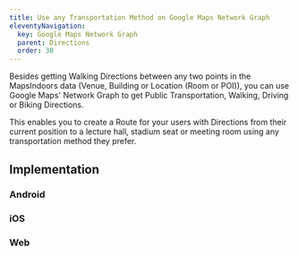 ```yaml
---
title: Use any Transportation Method on Google Maps Network Graph
eleventyNavigation:
  key: Google Maps Network Graph
  parent: Directions
  order: 30
---
```


Besides getting Walking Directions between any two points in the MapsIndoors data (Venue, Building or Location (Room or POI)), you can use Google Maps' Network Graph to get Public Transportation, Walking, Driving or Biking Directions.

This enables you to create a Route for your users with Directions from their current position to a lecture hall, stadium seat or meeting room using any transportation method they prefer.

## Implementation

<mi-tabs>
    <mi-tab label="Android" tab-for="android"></mi-tab>
    <mi-tab label="iOS" tab-for="ios"></mi-tab>
    <mi-tab label="Web" tab-for="web"></mi-tab>
    <mi-tab-panel id="android">
        <h3>Android</h3>
    </mi-tab-panel>
    <mi-tab-panel id="ios">
        <h3>iOS</h3>
    </mi-tab-panel>
    <mi-tab-panel id="web">
        <h3>Web</h3>
    </mi-tab-panel>
</mi-tabs>
